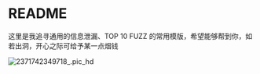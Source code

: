 # README

这里是我追寻通用的信息泄漏、TOP 10 FUZZ 的常用模版，希望能够帮到你，如若出洞，开心之际可给予某一点烟钱

![2371742349718_.pic_hd](https://security-note.oss-cn-hangzhou.aliyuncs.com/2371742349718_.pic_hd.jpg)